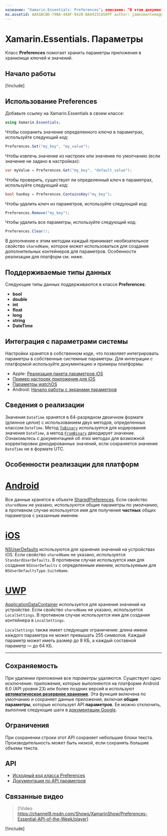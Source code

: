 ```yaml
---
название: "Xamarin.Essentials: Preferences"; описание: "В этом документе описан класс Preferences в Xamarin.Essentials, который сохраняет параметры приложения в хранилище ключей и значений. Здесь рассматривается использование класса и типы данных, которые можно сохранить".
ms.assetid: AA81BCBD-79BA-448F-942B-BA4415CA50FF author: jamesmontemagno ms.author: jamont ms.date: 15.01.2019 ms.custom: video no-loc: [Xamarin.Forms, Xamarin.Essentials]
---
```


# <a name="xamarinessentials-preferences"></a>Xamarin.Essentials. Параметры

Класс **Preferences** помогает хранить параметры приложения в хранилище ключей и значений.

## <a name="get-started"></a>Начало работы

[!include[](~/essentials/includes/get-started.md)]

## <a name="using-preferences"></a>Использование Preferences

Добавьте ссылку на Xamarin.Essentials в своем классе:

```csharp
using Xamarin.Essentials;
```

Чтобы сохранить значение определенного _ключа_ в параметрах, используйте следующий код:

```csharp
Preferences.Set("my_key", "my_value");
```

Чтобы извлечь значение из настроек или значение по умолчанию (если значение не задано в настройках):

```csharp
var myValue = Preferences.Get("my_key", "default_value");
```

Чтобы проверить, существует ли определенный _ключ_ в параметрах, используйте следующий код:

```csharp
bool hasKey = Preferences.ContainsKey("my_key");
```

Чтобы удалить _ключ_ из параметров, используйте следующий код:

```csharp
Preferences.Remove("my_key");
```

Чтобы удалить все параметры, используйте следующий код:

```csharp
Preferences.Clear();
```

В дополнение к этим методам каждый принимает необязательное свойство `sharedName`, которое может использоваться для создания дополнительных контейнеров для параметров. Особенности реализации для платформ см. ниже.

## <a name="supported-data-types"></a>Поддерживаемые типы данных

Следующие типы данных поддерживаются в классе **Preferences**:

- **bool**
- **double**
- **int**
- **float**
- **long**
- **string**
- **DateTime**

## <a name="integrate-with-system-settings"></a>Интеграция с параметрами системы

Настройки хранятся в собственном коде, что позволяет интегрировать параметры в собственные системные параметры. Для интеграции с платформой используйте документацию и примеры платформы:

* Apple: [Реализация пакета параметров iOS](https://developer.apple.com/library/content/documentation/Cocoa/Conceptual/UserDefaults/Preferences/Preferences.html)
* [Пример настроек приложения для iOS](https://docs.microsoft.com/samples/xamarin/ios-samples/appprefs/)
* [Параметры watchOS](https://developer.xamarin.com/guides/ios/watch/working-with/settings/)
* Android: [Начало работы с экранами параметров](https://developer.android.com/guide/topics/ui/settings.html)

## <a name="implementation-details"></a>Сведения о реализации

Значения `DateTime` хранятся в 64-разрядном двоичном формате (длинное целое) с использованием двух методов, определенных классом `DateTime`. Метод [`ToBinary`](xref:System.DateTime.ToBinary) используется для кодирования значения `DateTime`, а метод [`FromBinary`](xref:System.DateTime.FromBinary(System.Int64)) декодирует значение. Ознакомьтесь с документацией об этих методах для возможной корректировки декодированных значений, если сохраняется значение `DateTime` не в формате UTC.

## <a name="platform-implementation-specifics"></a>Особенности реализации для платформ

# <a name="android"></a>[Android](#tab/android)

Все данные хранятся в объекте [SharedPreferences](https://developer.android.com/training/data-storage/shared-preferences.html). Если свойство `sharedName` не указано, используются общие параметры по умолчанию, в противном случае используется имя для получения **частных** общих параметров с указанным именем.

# <a name="ios"></a>[iOS](#tab/ios)

[NSUserDefaults](https://docs.microsoft.com/xamarin/ios/app-fundamentals/user-defaults) используются для хранения значений на устройствах iOS. Если свойство `sharedName` не указано, используется `StandardUserDefaults`. В противном случае используется имя для создания `NSUserDefaults` с определенным именем, используемым для `NSUserDefaultsType.SuiteName`.

# <a name="uwp"></a>[UWP](#tab/uwp)

[ApplicationDataContainer](https://docs.microsoft.com/uwp/api/windows.storage.applicationdatacontainer) используется для хранения значений на устройстве. Если свойство `sharedName` не указано, используется `LocalSettings`. В противном случае используется имя для создания контейнера в `LocalSettings`.

`LocalSettings` также имеет следующее ограничение: длина имени каждого параметра не может превышать 255 символов. Каждый параметр может иметь размер до 8 КБ, а каждый составной параметр — до 64 КБ.

--------------

## <a name="persistence"></a>Сохраняемость

При удалении приложения все _параметры_ удаляются. Существует одно исключение: приложения, которые выполняются на платформе Android 6.0 (API уровня 23) или более поздних версий и используют [__автоматическое резервное хранение__](https://developer.android.com/guide/topics/data/autobackup). Эта функция включена по умолчанию и сохраняет данные приложения, включая __общие параметры__, которые использует API **параметров**. Ее можно отключить, выполнив следующие шаги в [документации Google](https://developer.android.com/guide/topics/data/autobackup).

## <a name="limitations"></a>Ограничения

При сохранении строки этот API сохраняет небольшие блоки текста.  Производительность может быть низкой, если сохранять большие объемы текста.

## <a name="api"></a>API

- [Исходный код класса Preferences](https://github.com/xamarin/Essentials/tree/master/Xamarin.Essentials/Preferences)
- [Документация по API параметров](xref:Xamarin.Essentials.Preferences)

## <a name="related-video"></a>Связанные видео

> [!Video https://channel9.msdn.com/Shows/XamarinShow/Preferences-Essential-API-of-the-Week/player]

[!include[](~/essentials/includes/xamarin-show-essentials.md)]
